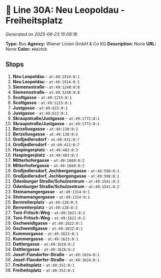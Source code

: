 # 🚌 Line 30A: Neu Leopoldau - Freiheitsplatz

*Generated on 2025-06-23 15:09:18*

**Type:** Bus
**Agency:** Wiener Linien GmbH & Co KG
**Description:** None
**URL:** None
**Color:** `#0A295D`

## Stops

1. **Neu Leopoldau** - `at:49:1914:0:1`
2. **Neu Leopoldau** - `at:49:1914:0:1`
3. **Siemensstraße** - `at:49:1248:0:8`
4. **Siemensstraße** - `at:49:1248:0:8`
5. **Scottgasse** - `at:49:1215:0:1`
6. **Scottgasse** - `at:49:1215:0:1`
7. **Justgasse** - `at:49:622:0:1`
8. **Justgasse** - `at:49:622:0:1`
9. **Skraupstraße/Justgasse** - `at:49:1772:0:1`
10. **Skraupstraße/Justgasse** - `at:49:1772:0:1`
11. **Berzeliusgasse** - `at:49:130:0:2`
12. **Berzeliusgasse** - `at:49:130:0:2`
13. **Großjedlersdorf** - `at:49:431:0:7`
14. **Großjedlersdorf** - `at:49:431:0:7`
15. **Haspingerplatz** - `at:49:483:0:3`
16. **Haspingerplatz** - `at:49:483:0:3`
17. **Mitterhofergasse** - `at:49:1660:0:2`
18. **Mitterhofergasse** - `at:49:1660:0:2`
19. **Großjedlersdorf, Jochbergengasse** - `at:49:598:0:1`
20. **Großjedlersdorf, Jochbergengasse** - `at:49:598:0:1`
21. **Ödenburger Straße/Schulzentrum** - `at:49:1541:0:2`
22. **Ödenburger Straße/Schulzentrum** - `at:49:1541:0:2`
23. **Steinamangergasse** - `at:49:1314:0:1`
24. **Steinamangergasse** - `at:49:1314:0:1`
25. **Bernreiterplatz** - `at:49:128:0:3`
26. **Bernreiterplatz** - `at:49:128:0:3`
27. **Toni-Fritsch-Weg** - `at:49:1621:0:2`
28. **Toni-Fritsch-Weg** - `at:49:1621:0:2`
29. **Gschweidlgasse** - `at:49:1622:0:1`
30. **Gschweidlgasse** - `at:49:1622:0:1`
31. **Kummergasse** - `at:49:1623:0:1`
32. **Kummergasse** - `at:49:1623:0:1`
33. **Dattlergasse** - `at:49:1628:0:2`
34. **Dattlergasse** - `at:49:1628:0:2`
35. **Josef-Flandorfer-Straße** - `at:49:1624:0:1`
36. **Josef-Flandorfer-Straße** - `at:49:1624:0:1`
37. **Freiheitsplatz** - `at:49:352:0:1`
38. **Freiheitsplatz** - `at:49:352:0:1`
